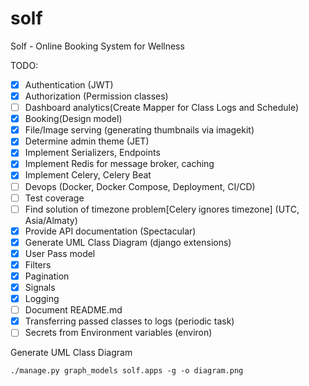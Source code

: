 # solf
Solf - Online Booking System for Wellness

TODO:
- [x] Authentication (JWT)
- [x] Authorization (Permission classes)
- [ ] Dashboard analytics(Create Mapper for Class Logs and Schedule)
- [x] Booking(Design model)
- [x] File/Image serving (generating thumbnails via imagekit)
- [x] Determine admin theme (JET)
- [x] Implement Serializers, Endpoints
- [x] Implement Redis for message broker, caching
- [x] Implement Celery, Celery Beat
- [ ] Devops (Docker, Docker Compose, Deployment, CI/CD)
- [ ] Test coverage
- [ ] Find solution of timezone problem[Celery ignores timezone] (UTC, Asia/Almaty)
- [x] Provide API documentation (Spectacular)
- [x] Generate UML Class Diagram (django extensions)
- [x] User Pass model
- [x] Filters
- [x] Pagination
- [x] Signals
- [x] Logging
- [ ] Document README.md
- [x] Transferring passed classes to logs (periodic task)
- [ ] Secrets from Environment variables (environ)

Generate UML Class Diagram
```shell script
./manage.py graph_models solf.apps -g -o diagram.png  
```